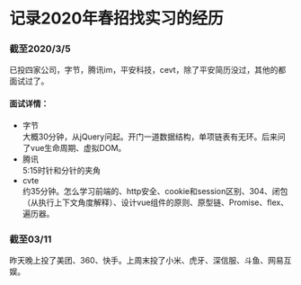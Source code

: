 # 记录2020年春招找实习的经历
### 截至2020/3/5
已投四家公司，字节，腾讯im，平安科技，cevt，除了平安简历没过，其他的都面试过了。
#### 面试详情： 
* 字节  
大概30分钟，从jQuery问起。开门一道数据结构，单项链表有无环。后来问了vue生命周期、虚拟DOM。
* 腾讯  
5:15时针和分针的夹角
* cvte  
约35分钟。怎么学习前端的、http安全、cookie和session区别、304、闭包（从执行上下文角度解释）、设计vue组件的原则、原型链、Promise、flex、遍历器。
### 截至03/11 
昨天晚上投了美团、360、快手。上周末投了小米、虎牙、深信服、斗鱼、网易互娱。